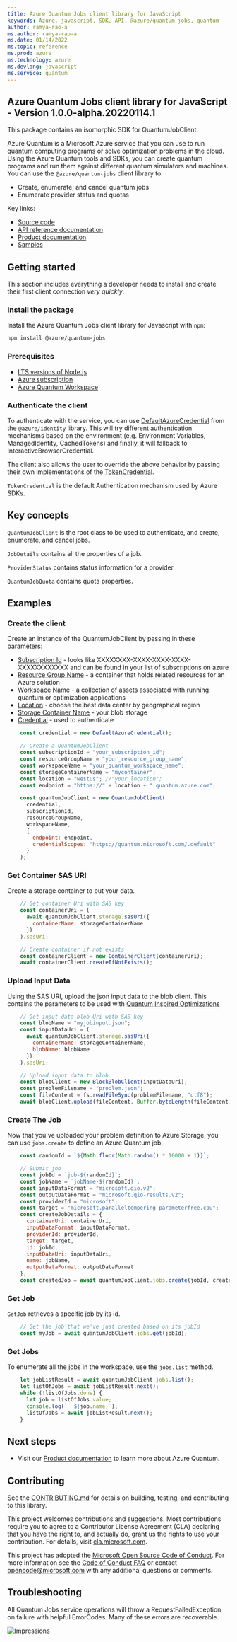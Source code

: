 ```yaml
---
title: Azure Quantum Jobs client library for JavaScript
keywords: Azure, javascript, SDK, API, @azure/quantum-jobs, quantum
author: ramya-rao-a
ms.author: ramya-rao-a
ms.date: 01/14/2022
ms.topic: reference
ms.prod: azure
ms.technology: azure
ms.devlang: javascript
ms.service: quantum
---
```

## Azure Quantum Jobs client library for JavaScript - Version 1.0.0-alpha.20220114.1 


This package contains an isomorphic SDK for QuantumJobClient.

Azure Quantum is a Microsoft Azure service that you can use to run quantum computing programs or solve optimization problems in the cloud. Using the Azure Quantum tools and SDKs, you can create quantum programs and run them against different quantum simulators and machines. You can use the `@azure/quantum-jobs` client library to:

- Create, enumerate, and cancel quantum jobs
- Enumerate provider status and quotas

Key links:
- [Source code][source]
- [API reference documentation](https://docs.microsoft.com/qsharp/api/)
- [Product documentation](https://docs.microsoft.com/azure/quantum/)
- [Samples](https://github.com/Azure/azure-sdk-for-js/tree/main/sdk/quantum/quantum-jobs/samples)

## Getting started

This section includes everything a developer needs to install and create their first client connection _very quickly_.

### Install the package

Install the Azure Quantum Jobs client library for Javascript with `npm`:

```bash
npm install @azure/quantum-jobs
```

### Prerequisites

- [LTS versions of Node.js](https://nodejs.org/about/releases/)
- [Azure subscription](https://azure.microsoft.com/free/)
- [Azure Quantum Workspace][workspaces]

### Authenticate the client

To authenticate with the service, you can use [DefaultAzureCredential](https://github.com/Azure/azure-sdk-for-js/tree/main/sdk/identity/identity#defaultazurecredential) from the `@azure/identity` library. This will try different authentication mechanisms based on the environment (e.g. Environment Variables, ManagedIdentity, CachedTokens) and finally, it will fallback to InteractiveBrowserCredential.

The client also allows the user to override the above behavior by passing their own implementations of the [TokenCredential](https://github.com/Azure/azure-sdk-for-js/blob/main/sdk/core/core-auth/src/tokenCredential.ts).

`TokenCredential` is the default Authentication mechanism used by Azure SDKs.

## Key concepts

`QuantumJobClient` is the root class to be used to authenticate, and create, enumerate, and cancel jobs.

`JobDetails` contains all the properties of a job.

`ProviderStatus` contains status information for a provider.

`QuantumJobQuota` contains quota properties.

## Examples

### Create the client

Create an instance of the QuantumJobClient by passing in these parameters:

- [Subscription Id][subscriptions] - looks like XXXXXXXX-XXXX-XXXX-XXXX-XXXXXXXXXXXX and can be found in your list of subscriptions on azure
- [Resource Group Name][resource-groups] - a container that holds related resources for an Azure solution
- [Workspace Name][workspaces] - a collection of assets associated with running quantum or optimization applications
- [Location][location] - choose the best data center by geographical region
- [Storage Container Name][blob-storage] - your blob storage
- [Credential][credentials] - used to authenticate

```Javascript Snippet
    const credential = new DefaultAzureCredential();

    // Create a QuantumJobClient
    const subscriptionId = "your_subscription_id";
    const resourceGroupName = "your_resource_group_name";
    const workspaceName = "your_quantum_workspace_name";
    const storageContainerName = "mycontainer";
    const location = "westus"; //"your_location";
    const endpoint = "https://" + location + ".quantum.azure.com";

    const quantumJobClient = new QuantumJobClient(
      credential,
      subscriptionId,
      resourceGroupName,
      workspaceName,
      {
        endpoint: endpoint,
        credentialScopes: "https://quantum.microsoft.com/.default"
      }
    );
```

### Get Container SAS URI

Create a storage container to put your data.

```Javascript Snippet
    // Get container Uri with SAS key
    const containerUri = (
      await quantumJobClient.storage.sasUri({
        containerName: storageContainerName
      })
    ).sasUri;

    // Create container if not exists
    const containerClient = new ContainerClient(containerUri);
    await containerClient.createIfNotExists();
```

### Upload Input Data

Using the SAS URI, upload the json input data to the blob client.
This contains the parameters to be used with [Quantum Inspired Optimizations](https://docs.microsoft.com/azure/quantum/optimization-overview-introduction)

```Javascript Snippet
    // Get input data blob Uri with SAS key
    const blobName = "myjobinput.json";
    const inputDataUri = (
      await quantumJobClient.storage.sasUri({
        containerName: storageContainerName,
        blobName: blobName
      })
    ).sasUri;

    // Upload input data to blob
    const blobClient = new BlockBlobClient(inputDataUri);
    const problemFilename = "problem.json";
    const fileContent = fs.readFileSync(problemFilename, "utf8");
    await blobClient.upload(fileContent, Buffer.byteLength(fileContent));
```

### Create The Job

Now that you've uploaded your problem definition to Azure Storage, you can use `jobs.create` to define an Azure Quantum job.

```Javascript Snippet
    const randomId = `${Math.floor(Math.random() * 10000 + 1)}`;

    // Submit job
    const jobId = `job-${randomId}`;
    const jobName = `jobName-${randomId}`;
    const inputDataFormat = "microsoft.qio.v2";
    const outputDataFormat = "microsoft.qio-results.v2";
    const providerId = "microsoft";
    const target = "microsoft.paralleltempering-parameterfree.cpu";
    const createJobDetails = {
      containerUri: containerUri,
      inputDataFormat: inputDataFormat,
      providerId: providerId,
      target: target,
      id: jobId,
      inputDataUri: inputDataUri,
      name: jobName,
      outputDataFormat: outputDataFormat
    };
    const createdJob = await quantumJobClient.jobs.create(jobId, createJobDetails);
```

### Get Job

`GetJob` retrieves a specific job by its id.

```Javascript Snippet
    // Get the job that we've just created based on its jobId
    const myJob = await quantumJobClient.jobs.get(jobId);
```

### Get Jobs

To enumerate all the jobs in the workspace, use the `jobs.list` method.

```Javascript Snippet
    let jobListResult = await quantumJobClient.jobs.list();
    let listOfJobs = await jobListResult.next();
    while (!listOfJobs.done) {
      let job = listOfJobs.value;
      console.log(`  ${job.name}`);
      listOfJobs = await jobListResult.next();
    }
```

## Next steps

- Visit our [Product documentation](https://docs.microsoft.com/azure/quantum/) to learn more about Azure Quantum.

## Contributing

See the [CONTRIBUTING.md][contributing] for details on building,
testing, and contributing to this library.

This project welcomes contributions and suggestions. Most contributions require
you to agree to a Contributor License Agreement (CLA) declaring that you have
the right to, and actually do, grant us the rights to use your contribution. For
details, visit [cla.microsoft.com](https://cla.opensource.microsoft.com/).

This project has adopted the [Microsoft Open Source Code of Conduct](https://opensource.microsoft.com/codeofconduct/).
For more information see the [Code of Conduct FAQ](https://opensource.microsoft.com/codeofconduct/faq/)
or contact [opencode@microsoft.com](mailto:opencode@microsoft.com) with any
additional questions or comments.

## Troubleshooting

All Quantum Jobs service operations will throw a RequestFailedException on failure with helpful ErrorCodes. Many of these errors are recoverable.

<!-- LINKS -->

[source]: https://github.com/Azure/azure-sdk-for-js/tree/main/sdk/quantum/quantum-jobs/src
[resource-groups]: https://docs.microsoft.com/azure/azure-resource-manager/management/manage-resource-groups-portal
[workspaces]: https://docs.microsoft.com/azure/quantum/how-to-create-quantum-workspaces-with-the-azure-portal
[location]: https://azure.microsoft.com/global-infrastructure/services/?products=quantum
[blob-storage]: https://docs.microsoft.com/azure/storage/blobs/storage-blobs-introduction
[contributing]: https://github.com/Azure/azure-sdk-for-js/tree/main/CONTRIBUTING.md
[subscriptions]: https://ms.portal.azure.com/#blade/Microsoft_Azure_Billing/SubscriptionsBlade
[credentials]: https://docs.microsoft.com/javascript/api/overview/azure/identity-readme?view=azure-node-latest#credentials
[style-guide-msft]: https://docs.microsoft.com/style-guide/capitalization
[style-guide-cloud]: https://aka.ms/azsdk/cloud-style-guide

![Impressions](https://azure-sdk-impressions.azurewebsites.net/api/impressions/azure-sdk-for-js%2Fsdk%2Fappconfiguration%2Fapp-configuration%2FREADME.png)


